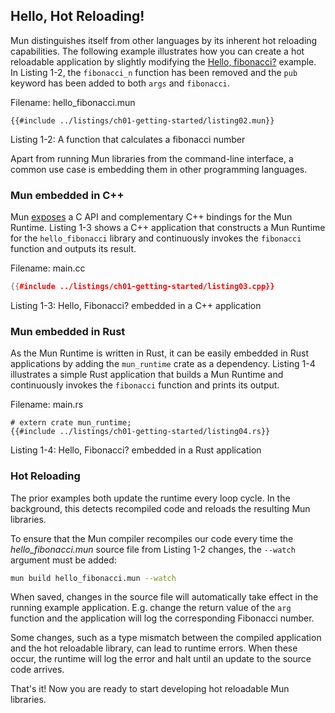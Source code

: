 ## Hello, Hot Reloading!

Mun distinguishes itself from other languages by its inherent hot reloading
capabilities. The following example illustrates how you can create a hot
reloadable application by slightly modifying the [Hello,
fibonacci?](ch01-01-hello-fibonacci.md) example. In Listing 1-2, the
`fibonacci_n` function has been removed and the `pub` keyword has been added to
both `args` and `fibonacci`.

Filename: hello_fibonacci.mun

<!-- HACK: Add an extension to support hiding of Mun code -->
```mun
{{#include ../listings/ch01-getting-started/listing02.mun}}
```

<span class="caption">Listing 1-2: A function that calculates a fibonacci number</span>

Apart from running Mun libraries from the command-line interface, a common use
case is embedding them in other programming languages.

### Mun embedded in C++

Mun [exposes](https://github.com/mun-lang/runtime-ffi) a C API and complementary
C++ bindings for the Mun Runtime. Listing 1-3 shows a C++ application that
constructs a Mun Runtime for the `hello_fibonacci` library and continuously
invokes the `fibonacci` function and outputs its result.

Filename: main.cc

```cpp
{{#include ../listings/ch01-getting-started/listing03.cpp}}
```

<span class="caption">Listing 1-3: Hello, Fibonacci? embedded in a C++ application</span>

### Mun embedded in Rust

As the Mun Runtime is written in Rust, it can be easily embedded in Rust
applications by adding the `mun_runtime` crate as a dependency. Listing 1-4
illustrates a simple Rust application that builds a Mun Runtime and continuously
invokes the `fibonacci` function and prints its output.

Filename: main.rs

```rust,no_run,noplaypen
# extern crate mun_runtime;
{{#include ../listings/ch01-getting-started/listing04.rs}}
```

<span class="caption">Listing 1-4: Hello, Fibonacci? embedded in a Rust application</span>

### Hot Reloading

The prior examples both update the runtime every loop cycle. In the background,
this detects recompiled code and reloads the resulting Mun libraries.

To ensure that the Mun compiler recompiles our code every time the
*hello_fibonacci.mun* source file from Listing 1-2 changes, the `--watch`
argument must be added:

```bash
mun build hello_fibonacci.mun --watch
```

When saved, changes in the source file will automatically take effect in the
running example application. E.g. change the return value of the `arg` function
and the application will log the corresponding Fibonacci number.

Some changes, such as a type mismatch between the compiled application and the
hot reloadable library, can lead to runtime errors. When these occur, the
runtime will log the error and halt until an update to the source code arrives.

That's it! Now you are ready to start developing hot reloadable Mun libraries.
